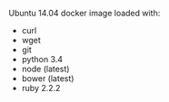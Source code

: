 Ubuntu 14.04 docker image loaded with:

- curl
- wget
- git
- python 3.4
- node (latest)
- bower (latest)
- ruby 2.2.2
